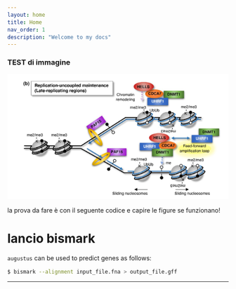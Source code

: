 ```yaml
---
layout: home
title: Home
nav_order: 1
description: "Welcome to my docs"
---
```




### TEST di immagine

![metilazione](/assets/images/Picture1.png)



la prova da fare è con il seguente codice e capire le figure se funzionano!
# lancio bismark 
`augustus` can be used to predict genes as follows:
```bash
$ bismark --alignment input_file.fna > output_file.gff
```
----

[^1]: [It can take up to 10 minutes for changes to your site to publish after you push the changes to GitHub](https://docs.github.com/en/pages/setting-up-a-github-pages-site-with-jekyll/creating-a-github-pages-site-with-jekyll#creating-your-site).

[Just the Docs]: https://just-the-docs.github.io/just-the-docs/
[GitHub Pages]: https://docs.github.com/en/pages
[README]: https://github.com/just-the-docs/just-the-docs-template/blob/main/README.md
[Jekyll]: https://jekyllrb.com
[GitHub Pages / Actions workflow]: https://github.blog/changelog/2022-07-27-github-pages-custom-github-actions-workflows-beta/
[use this template]: https://github.com/just-the-docs/just-the-docs-template/generate

